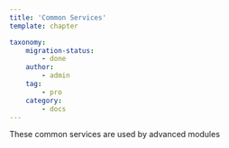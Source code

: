 ```yaml
---
title: 'Common Services'
template: chapter

taxonomy:
    migration-status:
        - done
    author:
        - admin
    tag:
        - pro
    category:
        - docs
---
```


These common services are used by advanced modules